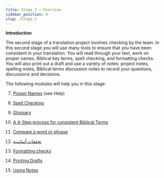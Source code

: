 ```yaml
---
title: Stage 2 – Overview
sidebar_position: 0
slug: /Stage-2
---
```




**Introduction**


The second stage of a translation project involves checking by the team. In this second stage you will use many tools to ensure that you have been consistent in your translation. You will read through your text, work on proper names, Biblical key terms, spell checking, and formatting checks. You will also print out a draft and use a variety of notes: project notes, spelling notes, Biblical terms discussion notes to record your questions, discussions and decisions.


The following modules will help you in this stage:


  7.  [Proper Names](/7.PN) (see Help)


  8.  [Spell Checking](/8.SP)


  9.  [Glossary](/9.GL)


 10.  [A 4-Step process for consistent Biblical Terms](/10.BT)


 11.  [Compare a word or phrase](/11.MP)


 12.  [تحققات أساسية](/12.BC2)


 13.  [Formatting checks](/13.FC)


 14.  [Printing Drafts](/14.PD)


 15.  [Using Notes](/15.UN)


